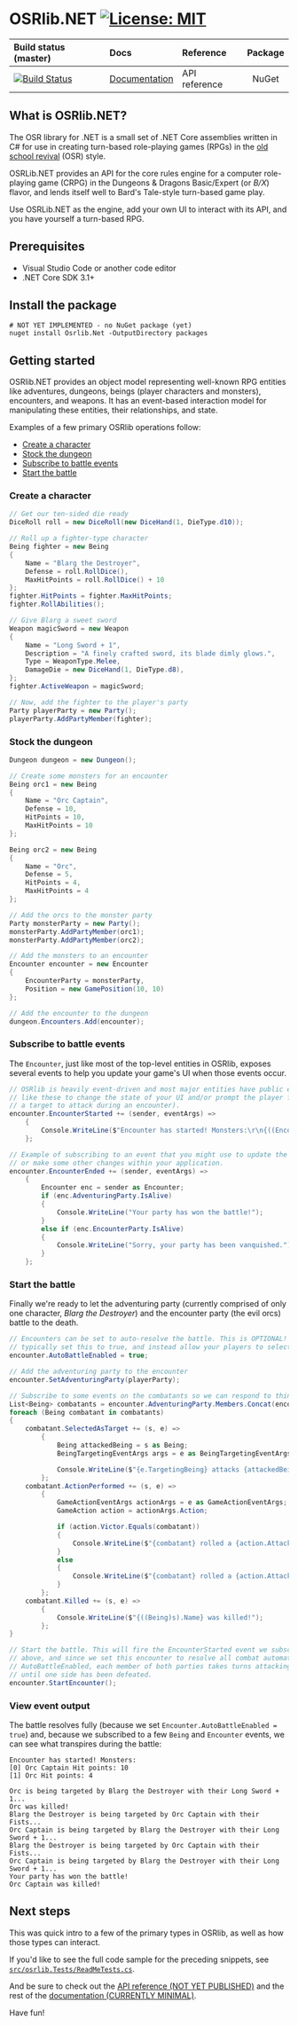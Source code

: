 # OSRlib.NET [![License: MIT](https://img.shields.io/badge/License-MIT-blue.svg)](https://opensource.org/licenses/MIT)

|Build status (master) |Docs|Reference|Package|
|:-|:-|:-|:-:|
| [![Build Status](https://marshallmacy.visualstudio.com/osrlib-dotnet/_apis/build/status/osrlib-dotnet?branchName=master)](https://marshallmacy.visualstudio.com/osrlib-dotnet/_build/latest?definitionId=1&branchName=master) | [Documentation](docs/README.md) | API reference | NuGet |

## What is OSRlib.NET?

The OSR library for .NET is a small set of .NET Core assemblies written in C# for use in creating turn-based role-playing games (RPGs) in the [old school revival](https://en.wikipedia.org/wiki/Old_School_Revival) (OSR) style.

OSRLib.NET provides an API for the core rules engine for a computer role-playing game (CRPG) in the Dungeons & Dragons Basic/Expert (or *B/X*) flavor, and lends itself well to Bard's Tale-style turn-based game play.

Use OSRLib.NET as the engine, add your own UI to interact with its API, and you have yourself a turn-based RPG.

## Prerequisites

- Visual Studio Code or another code editor
- .NET Core SDK 3.1+

## Install the package

```console
# NOT YET IMPLEMENTED - no NuGet package (yet)
nuget install Osrlib.Net -OutputDirectory packages
```

## Getting started

OSRlib.NET provides an object model representing well-known RPG entities like adventures, dungeons, beings (player characters and monsters), encounters, and weapons. It has an event-based interaction model for manipulating these entities, their relationships, and state.

Examples of a few primary OSRlib operations follow:

- [Create a character](#create-a-character)
- [Stock the dungeon](#stock-the-dungeon)
- [Subscribe to battle events](#subscribe-to-battle-events)
- [Start the battle](#start-the-battle)

### Create a character

<!-- START SECTION_CREATE_A_CHARACTER -->
```csharp
// Get our ten-sided die ready
DiceRoll roll = new DiceRoll(new DiceHand(1, DieType.d10));

// Roll up a fighter-type character
Being fighter = new Being
{
    Name = "Blarg the Destroyer",
    Defense = roll.RollDice(),
    MaxHitPoints = roll.RollDice() + 10
};
fighter.HitPoints = fighter.MaxHitPoints;
fighter.RollAbilities();

// Give Blarg a sweet sword
Weapon magicSword = new Weapon
{
    Name = "Long Sword + 1",
    Description = "A finely crafted sword, its blade dimly glows.",
    Type = WeaponType.Melee,
    DamageDie = new DiceHand(1, DieType.d8),
};
fighter.ActiveWeapon = magicSword;

// Now, add the fighter to the player's party
Party playerParty = new Party();
playerParty.AddPartyMember(fighter);
```
<!-- END SECTION_CREATE_A_CHARACTER -->

### Stock the dungeon

<!-- START SECTION_STOCK_THE_DUNGEON -->
```csharp
Dungeon dungeon = new Dungeon();

// Create some monsters for an encounter
Being orc1 = new Being
{
    Name = "Orc Captain",
    Defense = 10,
    HitPoints = 10,
    MaxHitPoints = 10
};

Being orc2 = new Being
{
    Name = "Orc",
    Defense = 5,
    HitPoints = 4,
    MaxHitPoints = 4
};

// Add the orcs to the monster party
Party monsterParty = new Party();
monsterParty.AddPartyMember(orc1);
monsterParty.AddPartyMember(orc2);

// Add the monsters to an encounter
Encounter encounter = new Encounter
{
    EncounterParty = monsterParty,
    Position = new GamePosition(10, 10)
};

// Add the encounter to the dungeon
dungeon.Encounters.Add(encounter);
```
<!-- END SECTION_STOCK_THE_DUNGEON -->

### Subscribe to battle events

The `Encounter`, just like most of the top-level entities in OSRlib, exposes several events to help you update your game's UI when those events occur.

<!-- START SECTION_BATTLE_SETUP -->
```csharp
// OSRlib is heavily event-driven and most major entities have public events. Subscribe to events
// like these to change the state of your UI and/or prompt the player for action (such as selecting
// a target to attack during an encounter).
encounter.EncounterStarted += (sender, eventArgs) =>
    {
        Console.WriteLine($"Encounter has started! Monsters:\r\n{((Encounter)sender).EncounterParty}");
    };

// Example of subscribing to an event that you might use to update the UI state to notify the layer
// or make some other changes within your application.
encounter.EncounterEnded += (sender, eventArgs) =>
    {
        Encounter enc = sender as Encounter;
        if (enc.AdventuringParty.IsAlive)
        {
            Console.WriteLine("Your party has won the battle!");
        }
        else if (enc.EncounterParty.IsAlive)
        {
            Console.WriteLine("Sorry, your party has been vanquished.");
        }
    };
```
<!-- END SECTION_BATTLE_SETUP -->

### Start the battle

Finally we're ready to let the adventuring party (currently comprised of only one character, *Blarg the Destroyer*) and the encounter party (the evil orcs) battle to the death.

<!-- START SECTION_BATTLE_START -->
```csharp
// Encounters can be set to auto-resolve the battle. This is OPTIONAL! In your game, you'd not
// typically set this to true, and instead allow your players to select a target(s) for a character.
encounter.AutoBattleEnabled = true;

// Add the adventuring party to the encounter
encounter.SetAdventuringParty(playerParty);

// Subscribe to some events on the combatants so we can respond to things that happen to them.
List<Being> combatants = encounter.AdventuringParty.Members.Concat(encounter.EncounterParty.Members).ToList();
foreach (Being combatant in combatants)
{
    combatant.SelectedAsTarget += (s, e) =>
        {
            Being attackedBeing = s as Being;
            BeingTargetingEventArgs args = e as BeingTargetingEventArgs;

            Console.WriteLine($"{e.TargetingBeing} attacks {attackedBeing} with their {e.TargetingBeing.ActiveWeapon}...");
        };
    combatant.ActionPerformed += (s, e) =>
        {
            GameActionEventArgs actionArgs = e as GameActionEventArgs;
            GameAction action = actionArgs.Action;

            if (action.Victor.Equals(combatant))
            {
                Console.WriteLine($"{combatant} rolled a {action.AttackRoll} and hit for {action.DamageRoll} points of damage.");
            }
            else
            {
                Console.WriteLine($"{combatant} rolled a {action.AttackRoll} and missed.");
            }
        };
    combatant.Killed += (s, e) =>
        {
            Console.WriteLine($"{((Being)s).Name} was killed!");
        };
}

// Start the battle. This will fire the EncounterStarted event we subscribed to
// above, and since we set this encounter to resolve all combat automatically with
// AutoBattleEnabled, each member of both parties takes turns attacking each other
// until one side has been defeated.
encounter.StartEncounter();
```
<!-- END SECTION_BATTLE_START -->

### View event output

The battle resolves fully (because we set `Encounter.AutoBattleEnabled = true`) and, because we subscribed to a few `Being` and `Encounter` events, we can see what transpires during the battle:

```console
Encounter has started! Monsters:
[0] Orc Captain	Hit points: 10
[1] Orc	Hit points: 4

Orc is being targeted by Blarg the Destroyer with their Long Sword + 1...
Orc was killed!
Blarg the Destroyer is being targeted by Orc Captain with their Fists...
Orc Captain is being targeted by Blarg the Destroyer with their Long Sword + 1...
Blarg the Destroyer is being targeted by Orc Captain with their Fists...
Orc Captain is being targeted by Blarg the Destroyer with their Long Sword + 1...
Your party has won the battle!
Orc Captain was killed!
```

## Next steps

This was quick intro to a few of the primary types in OSRlib, as well as how those types can interact.

If you'd like to see the full code sample for the preceding snippets, see [`src/osrlib.Tests/ReadMeTests.cs`](src/osrlib.Tests/ReadMeTests.cs).

And be sure to check out the [API reference (NOT YET PUBLISHED)](404.md) and the rest of the [documentation (CURRENTLY MINIMAL)](docs/README.md).

Have fun!
